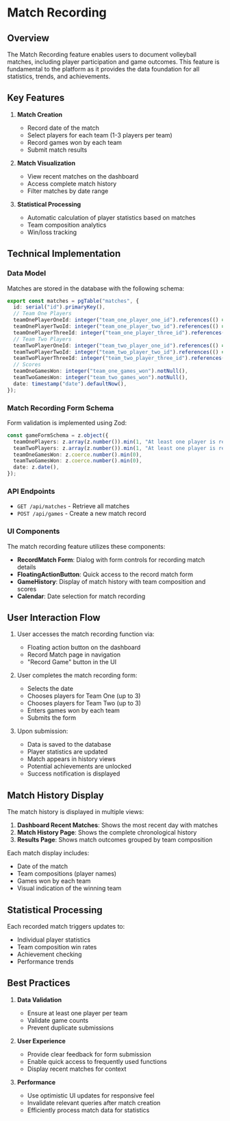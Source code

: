# Match Recording

## Overview

The Match Recording feature enables users to document volleyball matches, including player participation and game outcomes. This feature is fundamental to the platform as it provides the data foundation for all statistics, trends, and achievements.

## Key Features

1. **Match Creation**
   - Record date of the match
   - Select players for each team (1-3 players per team)
   - Record games won by each team
   - Submit match results

2. **Match Visualization**
   - View recent matches on the dashboard
   - Access complete match history
   - Filter matches by date range

3. **Statistical Processing**
   - Automatic calculation of player statistics based on matches
   - Team composition analytics
   - Win/loss tracking

## Technical Implementation

### Data Model

Matches are stored in the database with the following schema:

```typescript
export const matches = pgTable("matches", {
  id: serial("id").primaryKey(),
  // Team One Players
  teamOnePlayerOneId: integer("team_one_player_one_id").references(() => players.id),
  teamOnePlayerTwoId: integer("team_one_player_two_id").references(() => players.id),
  teamOnePlayerThreeId: integer("team_one_player_three_id").references(() => players.id),
  // Team Two Players
  teamTwoPlayerOneId: integer("team_two_player_one_id").references(() => players.id),
  teamTwoPlayerTwoId: integer("team_two_player_two_id").references(() => players.id),
  teamTwoPlayerThreeId: integer("team_two_player_three_id").references(() => players.id),
  // Scores
  teamOneGamesWon: integer("team_one_games_won").notNull(),
  teamTwoGamesWon: integer("team_two_games_won").notNull(),
  date: timestamp("date").defaultNow(),
});
```

### Match Recording Form Schema

Form validation is implemented using Zod:

```typescript
const gameFormSchema = z.object({
  teamOnePlayers: z.array(z.number()).min(1, "At least one player is required").max(3),
  teamTwoPlayers: z.array(z.number()).min(1, "At least one player is required").max(3),
  teamOneGamesWon: z.coerce.number().min(0),
  teamTwoGamesWon: z.coerce.number().min(0),
  date: z.date(),
});
```

### API Endpoints

- `GET /api/matches` - Retrieve all matches
- `POST /api/games` - Create a new match record

### UI Components

The match recording feature utilizes these components:

- **RecordMatch Form**: Dialog with form controls for recording match details
- **FloatingActionButton**: Quick access to the record match form
- **GameHistory**: Display of match history with team composition and scores
- **Calendar**: Date selection for match recording

## User Interaction Flow

1. User accesses the match recording function via:
   - Floating action button on the dashboard
   - Record Match page in navigation
   - "Record Game" button in the UI

2. User completes the match recording form:
   - Selects the date
   - Chooses players for Team One (up to 3)
   - Chooses players for Team Two (up to 3)
   - Enters games won by each team
   - Submits the form

3. Upon submission:
   - Data is saved to the database
   - Player statistics are updated
   - Match appears in history views
   - Potential achievements are unlocked
   - Success notification is displayed

## Match History Display

The match history is displayed in multiple views:

1. **Dashboard Recent Matches**: Shows the most recent day with matches
2. **Match History Page**: Shows the complete chronological history
3. **Results Page**: Shows match outcomes grouped by team composition

Each match display includes:
- Date of the match
- Team compositions (player names)
- Games won by each team
- Visual indication of the winning team

## Statistical Processing

Each recorded match triggers updates to:
- Individual player statistics
- Team composition win rates
- Achievement checking
- Performance trends

## Best Practices

1. **Data Validation**
   - Ensure at least one player per team
   - Validate game counts
   - Prevent duplicate submissions

2. **User Experience**
   - Provide clear feedback for form submission
   - Enable quick access to frequently used functions
   - Display recent matches for context

3. **Performance**
   - Use optimistic UI updates for responsive feel
   - Invalidate relevant queries after match creation
   - Efficiently process match data for statistics